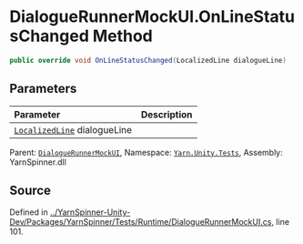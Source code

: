 # DialogueRunnerMockUI.OnLineStatusChanged Method


```csharp
public override void OnLineStatusChanged(LocalizedLine dialogueLine)
```

## Parameters
|Parameter|Description|
|:---|:---|
|[`LocalizedLine`](/api/csharp/yarn.unity/localizedline.md) dialogueLine||


<div class="class-metadata">

Parent: [`DialogueRunnerMockUI`](/api/csharp/yarn.unity.tests/dialoguerunnermockui.md), Namespace: [`Yarn.Unity.Tests`](/api/csharp/yarn.unity.tests/README.md), Assembly: YarnSpinner.dll
</div>

## Source
Defined in [../YarnSpinner-Unity-Dev/Packages/YarnSpinner/Tests/Runtime/DialogueRunnerMockUI.cs](https://github.com/YarnSpinnerTool/YarnSpinner-Unity//blob/develop/Tests/Runtime/DialogueRunnerMockUI.cs#L101), line 101.
